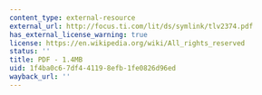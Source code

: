 ```yaml
---
content_type: external-resource
external_url: http://focus.ti.com/lit/ds/symlink/tlv2374.pdf
has_external_license_warning: true
license: https://en.wikipedia.org/wiki/All_rights_reserved
status: ''
title: PDF - 1.4MB
uid: 1f4ba0c6-7df4-4119-8efb-1fe0826d96ed
wayback_url: ''
---
```

